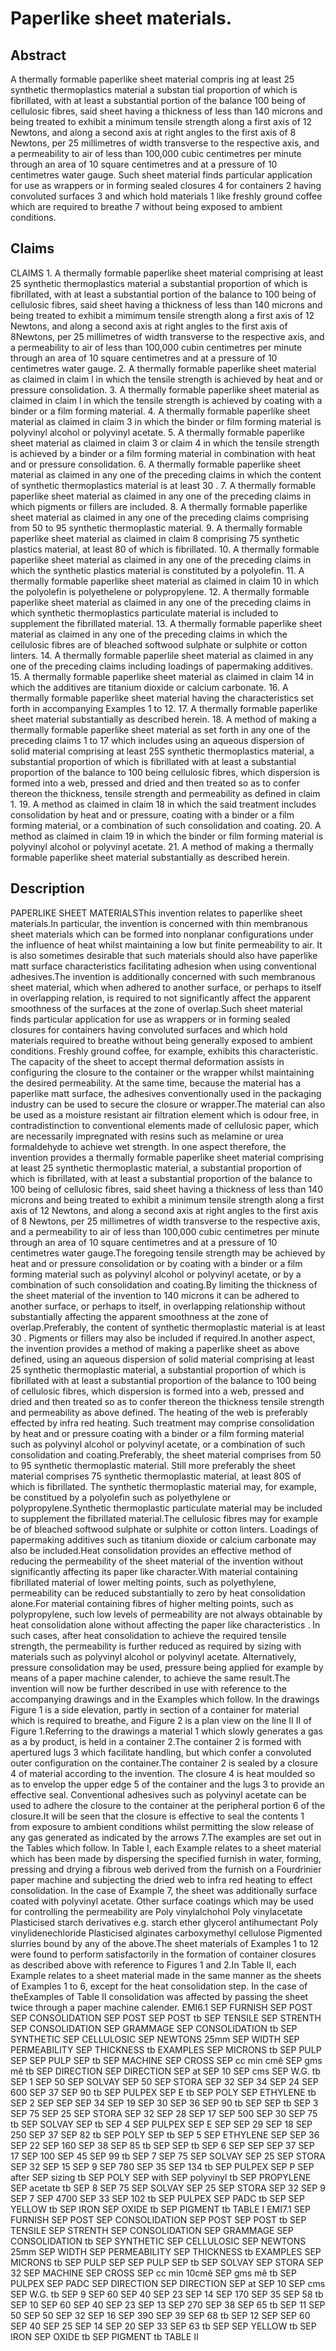 # Paperlike sheet materials.

## Abstract
A thermally formable paperlike sheet material compris ing at least 25 synthetic thermoplastics material a substan tial proportion of which is fibrillated, with at least a substantial portion of the balance 100 being of cellulosic fibres, said sheet having a thickness of less than 140 microns and being treated to exhibit a minimum tensile strength along a first axis of 12 Newtons, and along a second axis at right angles to the first axis of 8 Newtons, per 25 millimetres of width transverse to the respective axis, and a permeability to air of less than 100,000 cubic centimetres per minute through an area of 10 square centimetres and at a pressure of 10 centimetres water gauge. Such sheet material finds particular application for use as wrappers or in forming sealed closures 4 for containers 2 having convoluted surfaces 3 and which hold materials 1 like freshly ground coffee which are required to breathe 7 without being exposed to ambient conditions.

## Claims
CLAIMS 1. A thermally formable paperlike sheet material comprising at least 25 synthetic thermoplastics material a substantial proportion of which is fibrillated, with at least a substantial portion of the balance to 100 being of cellulosic fibres, said sheet having a thickness of less than 140 microns and being treated to exhibit a mimimum tensile strength along a first axis of 12 Newtons, and along a second axis at right angles to the first axis of 8Newtons, per 25 millimetres of width transverse to the respective axis, and a permeability to air of less than 100,000 cubin centimetres per minute through an area of 10 square centimetres and at a pressure of 10 centimetres water gauge. 2. A thermally formable paperlike sheet material as claimed in claim l in which the tensile strength is achieved by heat and or pressure consolidation. 3. A thermally formable paperlike sheet material as claimed in claim l in which the tensile strength is achieved by coating with a binder or a film forming material. 4. A thermally formable paperlike sheet material as claimed in claim 3 in which the binder or film forming material is polyvinyl alcohol or polyvinyl acetate. 5. A thermally formable paperlike sheet material as claimed in claim 3 or claim 4 in which the tensile strength is achieved by a binder or a film forming material in combination with heat and or pressure consolidation. 6. A thermally formable paperlike sheet material as claimed in any one of the preceding claims in which the content of synthetic thermoplastics material is at least 30 . 7. A thermally formable paperlike sheet material as claimed in any one of the preceding claims in which pigments or fillers are included. 8. A thermally formable paperlike sheet material as claimed in any one of the preceding claims comprising from 50 to 95 synthetic thermoplastic material. 9. A thermally formable paperlike sheet material as claimed in claim 8 comprising 75 synthetic plastics material, at least 80 of which is fibrillated. 10. A thermally formable paperlike sheet material as claimed in any one of the preceding claims in which the synthetic plastics material is constituted by a polyolefin. 11. A thermally formable paperlike sheet material as claimed in claim 10 in which the polyolefin is polyethelene or polypropylene. 12. A thermally formable paperlike sheet material as claimed in any one of the preceding claims in which synthetic thermoplastics particulate material is included to supplement the fibrillated material. 13. A thermally formable paperlike sheet material as claimed in any one of the preceding claims in which the cellulosic fibres are of bleached softwood sulphate or sulphite or cotton linters. 14. A thermally formable paperlile sheet material as claimed in any one of the preceding claims including loadings of papermaking additives. 15. A thermally formable paperlike sheet material as claimed in claim 14 in which the additives are titanium dioxide or calcium carbonate. 16. A thermally formable paperlike sheet material having the characteristics set forth in accompanying Examples 1 to 12. 17. A thermally formable paperlike sheet material substantially as described herein. 18. A method of making a thermally formable paperlike sheet material as set forth in any one of the preceding claims 1 to 17 which includes using an aqueous dispersion of solid material comprising at least 25S synthetic thermoplastics material, a substantial proportion of which is fibrillated with at least a substantial proportion of the balance to 100 being cellulosic fibres, which dispersion is formed into a web, pressed and dried and then treated so as to confer thereon the thickness, tensile strength and permeability as defined in claim 1. 19. A method as claimed in claim 18 in which the said treatment includes consolidation by heat and or pressure, coating with a binder or a film forming material, or a combination of such consolidation and coating. 20. A method as claimed in claim 19 in which the binder or film forming material is polyvinyl alcohol or polyvinyl acetate. 21. A method of making a thermally formable paperlike sheet material substantially as described herein.

## Description
PAPERLIKE SHEET MATERIALSThis invention relates to paperlike sheet materials.In particular, the invention is concerned with thin membranous sheet materials which can be formed into nonplanar configurations under the influence of heat whilst maintaining a low but finite permeability to air. It is also sometimes desirable that such materials should also have paperlike matt surface characteristics facilitating adhesion when using conventional adhesives.The invention is additionally concerned with such membranous sheet material, which when adhered to another surface, or perhaps to itself in overlapping relation, is required to not significantly affect the apparent smoothness of the surfaces at the zone of overlap.Such sheet material finds particular application for use as wrappers or in forming sealed closures for containers having convoluted surfaces and which hold materials required to breathe without being generally exposed to ambient conditions. Freshly ground coffee, for example, exhibits this characteristic. The capacity of the sheet to accept thermal deformation assists in configuring the closure to the container or the wrapper whilst maintaining the desired permeability. At the same time, because the material has a paperlike matt surface, the adhesives conventionally used in the packaging industry can be used to secure the closure or wrapper.The material can also be used as a moisture resistant air filtration element which is odour free, in contradistinction to conventional elements made of cellulosic paper, which are necessarily impregnated with resins such as melamine or urea formaldehyde to achieve wet strength. In one aspect therefore, the invention provides a thermally formable paperlike sheet material comprising at least 25 synthetic thermoplastic material, a substantial proportion of which is fibrillated, with at least a substantial proportion of the balance to 100 being of cellulosic fibres, said sheet having a thickness of less than 140 microns and being treated to exhibit a minimum tensile strength along a first axis of 12 Newtons, and along a second axis at right angles to the first axis of 8 Newtons, per 25 millimetres of width transverse to the respective axis, and a permeability to air of less than 100,000 cubic centimetres per minute through an area of 10 square centimetres and at a pressure of 10 centimetres water gauge.The foregoing tensile strength may be achieved by heat and or pressure consolidation or by coating with a binder or a film forming material such as polyvinyl alcohol or polyvinyl acetate, or by a combination of such consolidation and coating.By limiting the thickness of the sheet material of the invention to 140 microns it can be adhered to another surface, or perhaps to itself, in overlapping relationship without substantially affecting the apparent smoothness at the zone of overlap.Preferably, the content of synthetic thermoplastic material is at least 30 . Pigments or fillers may also be included if required.In another aspect, the invention provides a method of making a paperlike sheet as above defined, using an aqueous dispersion of solid material comprising at least 25 synthetic thermoplastic material, a substantial proportion of which is fibrillated with at least a substantial proportion of the balance to 100 being of cellulosic fibres, which dispersion is formed into a web, pressed and dried and then treated so as to confer thereon the thickness tensile strength and permeability as above defined. The heating of the web is preferably effected by infra red heating. Such treatment may comprise consolidation by heat and or pressure coating with a binder or a film forming material such as polyvinyl alcohol or polyvinyl acetate, or a combination of such consolidation and coating.Preferably, the sheet material comprises from 50 to 95 synthetic thermoplastic material. Still more preferably the sheet material comprises 75 synthetic thermoplastic material, at least 80S of which is fibrillated. The synthetic thermoplastic material may, for example, be constitued by a polyolefin such as polyethylene or polypropylene.Synthetic thermoplastic particulate material may be included to supplement the fibrillated material.The cellulosic fibres may for example be of bleached softwood sulphate or sulphite or cotton linters. Loadings of papermaking additives such as titanium dioxide or calcium carbonate may also be included.Heat consolidation provides an effective method of reducing the permeability of the sheet material of the invention without significantly affecting its paper like character.With material containing fibrillated material of lower melting points, such as polyethylene, permeability can be reduced substantially to zero by heat consolidation alone.For material containing fibres of higher melting points, such as polypropylene, such low levels of permeability are not always obtainable by heat consolidation alone without affecting the paper like characteristics . In such cases, after heat consolidation to achieve the required tensile strength, the permeability is further reduced as required by sizing with materials such as polyvinyl alcohol or polyvinyl acetate. Alternatively, pressure consolidation may be used, pressure being applied for example by means of a paper machine calender, to achieve the same result.The invention will now be further described in use with reference to the accompanying drawings and in the Examples which follow. In the drawings Figure 1 is a side elevation, partly in section of a container for material which is required to breathe, and Figure 2 is a plan view on the line II II of Figure 1.Referring to the drawings a material 1 which slowly generates a gas as a by product, is held in a container 2.The container 2 is formed with apertured lugs 3 which facilitate handling, but which confer a convoluted outer configuration on the container.The container 2 is sealed by a closure 4 of material according to the invention. The closure 4 is heat moulded so as to envelop the upper edge 5 of the container and the lugs 3 to provide an effective seal. Conventional adhesives such as polyvinyl acetate can be used to adhere the closure to the container at the peripheral portion 6 of the closure.It will be seen that the closure is effective to seal the contents 1 from exposure to ambient conditions whilst permitting the slow release of any gas generated as indicated by the arrows 7.The examples are set out in the Tables which follow. In Table I, each Example relates to a sheet material which has been made by dispersing the specified furnish in water, forming, pressing and drying a fibrous web derived from the furnish on a Fourdrinier paper machine and subjecting the dried web to infra red heating to effect consolidation. In the case of Example 7, the sheet was additionally surface coated with polyvinyl acetate. Other surface coatings which may be used for controlling the permeability are Poly vinylalchohol Poly vinylacetate Plasticised starch derivatives e.g. starch ether glycerol antihumectant Poly vinylidenechloride Plasticised alginates carboxymethyl cellulose Pigmented slurries bound by any of the above.The sheet materials of Examples 1 to 12 were found to perform satisfactorily in the formation of container closures as described above with reference to Figures 1 and 2.In Table II, each Example relates to a sheet material made in the same manner as the sheets of Examples 1 to 6, except for the heat consolidation step. In the case of theExamples of Table II consolidation was affected by passing the sheet twice through a paper machine calender. EMI6.1 SEP FURNISH SEP POST SEP CONSOLIDATION SEP POST SEP POST tb SEP TENSILE SEP STRENTH SEP CONSOLIDATION SEP GRAMMAGE SEP CONSOLIDATION tb SEP SYNTHETIC SEP CELLULOSIC SEP NEWTONS 25mm SEP WIDTH SEP PERMEABILITY SEP THICKNESS tb EXAMPLES SEP MICRONS tb SEP PULP SEP SEP PULP SEP tb SEP MACHINE SEP CROSS SEP cc min cmê SEP gms mê tb SEP DIRECTION SEP DIRECTION SEP at SEP 10 SEP cms SEP W.G. tb SEP 1 SEP 50 SEP SOLVAY SEP 50 SEP STORA SEP 32 SEP 34 SEP 24 SEP 600 SEP 37 SEP 90 tb SEP PULPEX SEP E tb SEP POLY SEP ETHYLENE tb SEP 2 SEP SEP SEP 34 SEP 19 SEP 30 SEP 36 SEP 90 tb SEP SEP tb SEP 3 SEP 75 SEP 25 SEP STORA SEP 32 SEP 28 SEP 17 SEP 500 SEP 30 SEP 75 tb SEP SOLVAY SEP tb SEP 4 SEP PULPEX SEP E SEP SEP 29 SEP 18 SEP 250 SEP 37 SEP 82 tb SEP POLY SEP tb SEP 5 SEP ETHYLENE SEP SEP 36 SEP 22 SEP 160 SEP 38 SEP 85 tb SEP SEP tb SEP 6 SEP SEP SEP 37 SEP 17 SEP 100 SEP 45 SEP 99 tb SEP 7 SEP 75 SEP SOLVAY SEP 25 SEP STORA SEP 32 SEP 15 SEP 9 SEP 780 SEP 35 SEP 134 tb SEP PULPEX SEP P SEP after SEP sizing tb SEP POLY SEP with SEP polyvinyl tb SEP PROPYLENE SEP acetate tb SEP 8 SEP 75 SEP SOLVAY SEP 25 SEP STORA SEP 32 SEP 9 SEP 7 SEP 4700 SEP 33 SEP 102 tb SEP PULPEX SEP PADC tb SEP SEP YELLOW tb SEP IRON SEP OXIDE tb SEP PIGMENT tb TABLE I EMI7.1 SEP FURNISH SEP POST SEP CONSOLIDATION SEP POST SEP POST tb SEP TENSILE SEP STRENTH SEP CONSOLIDATION SEP GRAMMAGE SEP CONSOLIDATION tb SEP SYNTHETIC SEP CELLULOSIC SEP NEWTONS 25mm SEP WIDTH SEP PERMEABILITY SEP THICKNESS tb EXAMPLES SEP MICRONS tb SEP PULP SEP SEP PULP SEP tb SEP SOLVAY SEP STORA SEP 32 SEP MACHINE SEP CROSS SEP cc min 10cmê SEP gms mê tb SEP PULPEX SEP PADC SEP DIRECTION SEP DIRECTION SEP at SEP 10 SEP cms SEP W.G. tb SEP 9 SEP 60 SEP 40 SEP 23 SEP 14 SEP 170 SEP 35 SEP 58 tb SEP 10 SEP 60 SEP 40 SEP 23 SEP 13 SEP 270 SEP 38 SEP 65 tb SEP 11 SEP 50 SEP 50 SEP 32 SEP 16 SEP 390 SEP 39 SEP 68 tb SEP 12 SEP SEP 60 SEP 40 SEP 25 SEP 14 SEP 20 SEP 33 SEP 63 tb SEP SEP YELLOW tb SEP IRON SEP OXIDE tb SEP PIGMENT tb TABLE II